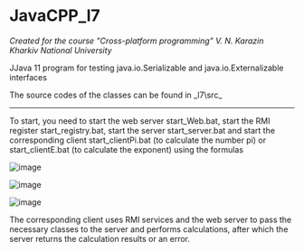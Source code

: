 # JavaCPP_l7
_Created for the course "Cross-platform programming" V. N. Karazin Kharkiv National University_

JJava 11 program for testing java.io.Serializable and java.io.Externalizable interfaces

The source codes of the classes can be found in _l7\src\_

___

To start, you need to start the web server start_Web.bat, start the RMI register start_registry.bat, start the server start_server.bat and start the corresponding client start_clientPi.bat (to calculate the number pi) or start_clientE.bat (to calculate the exponent) using the formulas

![image](https://github.com/DarkCard1nal/JavaCPP_l7/assets/34416583/f9147893-8eb2-48b9-bc03-406320fd7d91)

![image](https://github.com/DarkCard1nal/JavaCPP_l7/assets/34416583/b7a66ec7-5917-4ee1-8a9e-48db997e6f4e)

![image](https://github.com/DarkCard1nal/JavaCPP_l7/assets/34416583/edfb7114-1e21-439b-ac79-50ec807b5f4d)


The corresponding client uses RMI services and the web server to pass the necessary classes to the server and performs calculations, after which the server returns the calculation results or an error.
